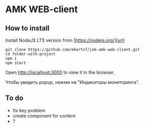 # AMK WEB-client

## How to install

Install NodeJS LTS version from [https://nodejs.org/](url)

```
git clone https://github.com/ekertn7/job-amk-web-client.git
cd folder-with-project
npm i
npm start
```

Open [http://localhost:3000](http://localhost:3000) to view it in the browser.

Чтобы увидеть popup, нажми на "Индикаторы мониторинга".

## To do

- fix key problem
- create component for content
- ?
